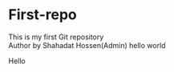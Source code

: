 # First-repo
This is my first Git repository
<br>
Author by Shahadat Hossen(Admin)
hello world
<p>Hello</p>



